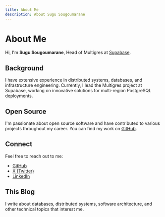 ```yaml
---
title: About Me
description: About Sugu Sougoumarane
---
```


# About Me

Hi, I'm **Sugu Sougoumarane**, Head of Multigres at [Supabase](https://supabase.com).

## Background

I have extensive experience in distributed systems, databases, and infrastructure engineering. Currently, I lead the Multigres project at Supabase, working on innovative solutions for multi-region PostgreSQL deployments.

## Open Source

I'm passionate about open source software and have contributed to various projects throughout my career. You can find my work on [GitHub](https://github.com/sougou).

## Connect

Feel free to reach out to me:

- [GitHub](https://github.com/sougou)
- [X (Twitter)](https://x.com/ssougou)
- [LinkedIn](https://www.linkedin.com/in/sougou/)

## This Blog

I write about databases, distributed systems, software architecture, and other technical topics that interest me.
